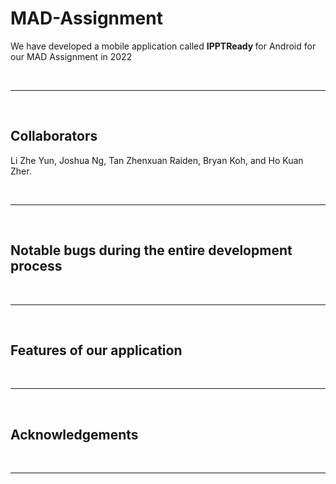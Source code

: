 # MAD-Assignment
We have developed a mobile application called <b> IPPTReady </b> for Android for our MAD Assignment in 2022

<br> 
<hr> 
<br> 

## Collaborators 
Li Zhe Yun, Joshua Ng, Tan Zhenxuan Raiden, Bryan Koh, and Ho Kuan Zher.

<br> 
<hr>
<br> 

## Notable bugs during the entire development process

<br>
<hr> 
<br> 

## Features of our application 

<br> 
<hr> 
<br> 

## Acknowledgements 

<br> 
<hr> 
<br> 
